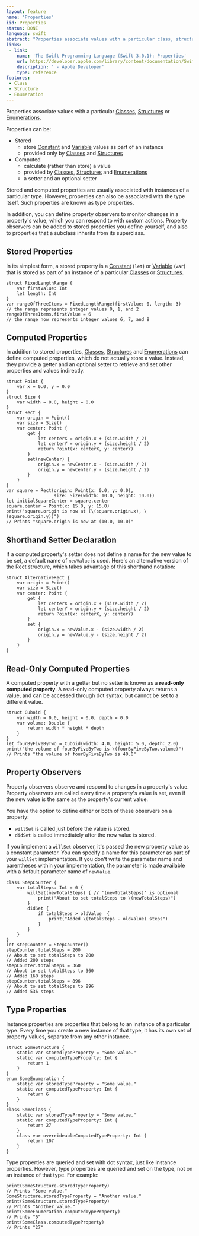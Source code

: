 ```yaml
---
layout: feature
name: 'Properties'
iid: Properties
status: DONE
language: swift
abstract: "Properties associate values with a particular class, structure, or enumeration."
links:
 - link:
    name: 'The Swift Programming Language (Swift 3.0.1): Properties'
    url: https://developer.apple.com/library/content/documentation/Swift/Conceptual/Swift_Programming_Language/Properties.html
    description: ' - Apple Developer'
    type: reference
features:
 - Class
 - Structure
 - Enumeration
---
```


Properties associate values with a particular [Classes](/Classe), [Structures](/Structure) or [Enumerations](/Enumeration). 

Properties can be:

* Stored
  * store [Constant](/Constant) and [Variable](/Variable) values as part of an instance
  * provided only by [Classes](/Class) and [Structures](/Structure)
* Computed
  * calculate (rather than store) a value
  * provided by [Classes](/Class), [Structures](/Structure) and [Enumerations](/Enumeration)
  * a setter and an optional setter

Stored and computed properties are usually associated with instances of a particular type. However, properties can also be associated with the 
type itself. Such properties are known as type properties.

In addition, you can define property observers to monitor changes in a property's value, which you can respond to with custom actions. Property 
observers can be added to stored properties you define yourself, and also to properties that a subclass inherits from its superclass.


## Stored Properties

In its simplest form, a stored property is a [Constant](/Constant) (`let`) or [Variable](/Variable) (`var`) that is stored as part of an instance of a particular [Classes](/Class) or [Structures](/Structure). 

```
struct FixedLengthRange {
    var firstValue: Int
    let length: Int
}
var rangeOfThreeItems = FixedLengthRange(firstValue: 0, length: 3)
// the range represents integer values 0, 1, and 2
rangeOfThreeItems.firstValue = 6
// the range now represents integer values 6, 7, and 8
```

## Computed Properties
   
In addition to stored properties, [Classes](/Class), [Structures](/Structure) and [Enumerations](/Enumeration) can define computed properties, which do not actually store a value. 
Instead, they provide a getter and an optional setter to retrieve and set other properties and values indirectly.

```
struct Point {
    var x = 0.0, y = 0.0
}
struct Size {
    var width = 0.0, height = 0.0
}
struct Rect {
    var origin = Point()
    var size = Size()
    var center: Point {
        get {
            let centerX = origin.x + (size.width / 2)
            let centerY = origin.y + (size.height / 2)
            return Point(x: centerX, y: centerY)
        }
        set(newCenter) {
            origin.x = newCenter.x - (size.width / 2)
            origin.y = newCenter.y - (size.height / 2)
        }
    }
}
var square = Rect(origin: Point(x: 0.0, y: 0.0),
                  size: Size(width: 10.0, height: 10.0))
let initialSquareCenter = square.center
square.center = Point(x: 15.0, y: 15.0)
print("square.origin is now at (\(square.origin.x), \(square.origin.y))")
// Prints "square.origin is now at (10.0, 10.0)"
```

## Shorthand Setter Declaration
   
If a computed property's setter does not define a name for the new value to be set, a default name of `newValue` is used. Here's an alternative 
version of the Rect structure, which takes advantage of this shorthand notation:
   
```
struct AlternativeRect {
    var origin = Point()
    var size = Size()
    var center: Point {
        get {
            let centerX = origin.x + (size.width / 2)
            let centerY = origin.y + (size.height / 2)
            return Point(x: centerX, y: centerY)
        }
        set {
            origin.x = newValue.x - (size.width / 2)
            origin.y = newValue.y - (size.height / 2)
        }
    }
}
```

## Read-Only Computed Properties

A computed property with a getter but no setter is known as a __read-only computed property__. A read-only computed property always returns a value, 
and can be accessed through dot syntax, but cannot be set to a different value.

```
struct Cuboid {
    var width = 0.0, height = 0.0, depth = 0.0
    var volume: Double {
        return width * height * depth
    }
}
let fourByFiveByTwo = Cuboid(width: 4.0, height: 5.0, depth: 2.0)
print("the volume of fourByFiveByTwo is \(fourByFiveByTwo.volume)")
// Prints "the volume of fourByFiveByTwo is 40.0"
```

## Property Observers

Property observers observe and respond to changes in a property's value. Property observers are called every time a property's value is set, 
even if the new value is the same as the property's current value.

You have the option to define either or both of these observers on a property:

* `willSet` is called just before the value is stored.
* `didSet` is called immediately after the new value is stored.

If you implement a `willSet` observer, it's passed the new property value as a constant parameter. You can specify a name for this parameter as 
part of your `willSet` implementation. If you don't write the parameter name and parentheses within your implementation, the parameter is made 
available with a default parameter name of `newValue`.

```
class StepCounter {
    var totalSteps: Int = 0 {
        willSet(newTotalSteps) { // '(newTotalSteps)' is optional
            print("About to set totalSteps to \(newTotalSteps)")
        }
        didSet {
            if totalSteps > oldValue  {
                print("Added \(totalSteps - oldValue) steps")
            }
        }
    }
}
let stepCounter = StepCounter()
stepCounter.totalSteps = 200
// About to set totalSteps to 200
// Added 200 steps
stepCounter.totalSteps = 360
// About to set totalSteps to 360
// Added 160 steps
stepCounter.totalSteps = 896
// About to set totalSteps to 896
// Added 536 steps
```

## Type Properties

Instance properties are properties that belong to an instance of a particular type. Every time you create a new instance of that type, it has 
its own set of property values, separate from any other instance.

```
struct SomeStructure {
    static var storedTypeProperty = "Some value."
    static var computedTypeProperty: Int {
        return 1
    }
}
enum SomeEnumeration {
    static var storedTypeProperty = "Some value."
    static var computedTypeProperty: Int {
        return 6
    }
}
class SomeClass {
    static var storedTypeProperty = "Some value."
    static var computedTypeProperty: Int {
        return 27
    }
    class var overrideableComputedTypeProperty: Int {
        return 107
    }
}
```

Type properties are queried and set with dot syntax, just like instance properties. However, type properties are queried and set on the type, 
not on an instance of that type. For example:

```
print(SomeStructure.storedTypeProperty)
// Prints "Some value."
SomeStructure.storedTypeProperty = "Another value."
print(SomeStructure.storedTypeProperty)
// Prints "Another value."
print(SomeEnumeration.computedTypeProperty)
// Prints "6"
print(SomeClass.computedTypeProperty)
// Prints "27"
```

<!--
```
struct Point {
    var x = 0.0, y = 0.0
}
struct Size {
    var width = 0.0, height = 0.0
}
struct Rect {
    var origin = Point()     // 1) implicit Stored property
    var size = Size()        // 1) implicit Stored property
    var center: Point {      // 2) Computed property
        get {
            let centerX = origin.x + (size.width / 2)
            let centerY = origin.y + (size.height / 2)
            return Point(x: centerX, y: centerY)
        }
        set(newValue) {      // 3) '(newValue)' is optional = Shorthand Setter Declaration (`newValue` becames default name)
            origin.x = newValue.x - (size.width / 2)
            origin.y = newValue.y - (size.height / 2)
        }
    }
    var area: Double {       // 4) Read-Only Computed Properties
        return size.width * size.height
    }
    var totalSteps: Int = 0 { // 5) Property Observers
        willSet(newTotalSteps) { // '(newTotalSteps)' is optional, like setters
            print("About to set totalSteps to \(newTotalSteps)")
        }
        didSet {
            if totalSteps > oldValue  {
                print("Added \(totalSteps - oldValue) steps")
            }
        }
    }

	// 6) Type Properties
    static var storedTypeProperty = "Some value."
    static var computedTypeProperty: Int {
        return 27
    }
    class var overrideableComputedTypeProperty: Int {
        return 107
    }
}
```
-->
